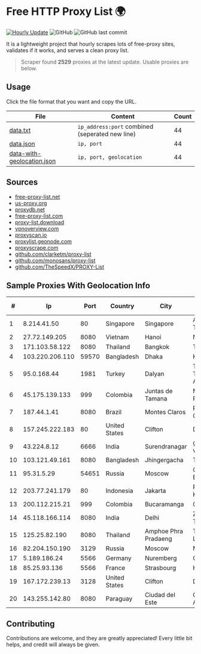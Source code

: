 
# Free HTTP Proxy List 🌍

[![Hourly Update](https://github.com/mertguvencli/http-proxy-list/actions/workflows/main.yml/badge.svg?branch=main)](https://github.com/mertguvencli/http-proxy-list/actions/workflows/main.yml)
![GitHub](https://img.shields.io/github/license/mertguvencli/http-proxy-list)
![GitHub last commit](https://img.shields.io/github/last-commit/mertguvencli/http-proxy-list)

It is a lightweight project that hourly scrapes lots of free-proxy sites, validates if it works, and serves a clean proxy list.


> Scraper found **2529** proxies at the latest update. Usable proxies are below.

## Usage

Click the file format that you want and copy the URL.


|File|Content|Count|
|----|-------|-----|
|[data.txt](https://raw.githubusercontent.com/mertguvencli/http-proxy-list/main/proxy-list/data.txt)|`ip_address:port` combined (seperated new line)|44|
|[data.json](https://raw.githubusercontent.com/mertguvencli/http-proxy-list/main/proxy-list/data.json)|`ip, port`|44|
|[data-with-geolocation.json](https://raw.githubusercontent.com/mertguvencli/http-proxy-list/main/proxy-list/data-with-geolocation.json)|`ip, port, geolocation`|44|

## Sources

* [free-proxy-list.net](https://free-proxy-list.net)
* [us-proxy.org](https://www.us-proxy.org)
* [proxydb.net](http://proxydb.net)
* [free-proxy-list.com](https://free-proxy-list.com/?page=&port=&type%5B%5D=http&type%5B%5D=https&up_time=0&search=Search)
* [proxy-list.download](https://www.proxy-list.download/HTTP)
* [vpnoverview.com](https://vpnoverview.com/privacy/anonymous-browsing/free-proxy-servers)
* [proxyscan.io](https://www.proxyscan.io)
* [proxylist.geonode.com](https://proxylist.geonode.com/api/proxy-list?limit=300&page=1&sort_by=lastChecked&sort_type=desc&protocols=http,https)
* [proxyscrape.com](https://api.proxyscrape.com/v2/?request=displayproxies&protocol=http&timeout=10000&country=all&ssl=all&anonymity=all)
* [github.com/clarketm/proxy-list](https://raw.githubusercontent.com/clarketm/proxy-list/master/proxy-list-raw.txt)
* [github.com/monosans/proxy-list](https://raw.githubusercontent.com/monosans/proxy-list/main/proxies/http.txt)
* [github.com/TheSpeedX/PROXY-List](https://raw.githubusercontent.com/TheSpeedX/PROXY-List/master/http.txt)


## Sample Proxies With Geolocation Info

|#|Ip|Port|Country|City|Internet Service Provider|
|-|--|----|-------|----|-------------------------|
|1|8.214.41.50|80|Singapore|Singapore|Alibaba (US) Technology Co., Ltd.|
|2|27.72.149.205|8080|Vietnam|Hanoi|Newass2011xDSLHN|
|3|171.103.58.122|8080|Thailand|Bangkok|True Internet Co., Ltd.|
|4|103.220.206.110|59570|Bangladesh|Dhaka|KS Network|
|5|95.0.168.44|1981|Turkey|Dalyan|Turk Telekomunikasyon Anonim Sirketi|
|6|45.175.139.133|999|Colombia|Juntas de Tamana|Media Commerce Partners S.A|
|7|187.44.1.41|8080|Brazil|Montes Claros|Rede Brasileira de Comunicacao S/A|
|8|157.245.222.183|80|United States|Clifton|DigitalOcean, LLC|
|9|43.224.8.12|6666|India|Surendranagar|gtpl hariom world vision|
|10|103.121.49.161|8080|Bangladesh|Jhingergacha|T Network|
|11|95.31.5.29|54651|Russia|Moscow|CORBINA-BROADBAND|
|12|203.77.241.179|80|Indonesia|Jakarta|PT. Total Info Kharisma|
|13|200.112.215.21|999|Colombia|Bucaramanga|Consulnetwork Ltda|
|14|45.118.166.114|8080|India|Delhi|Zapbytes Technologies Pvt. Ltd|
|15|125.25.82.190|8080|Thailand|Amphoe Phra Pradaeng|TOT Public Company Limited|
|16|82.204.150.190|3129|Russia|Moscow|MTS PJSC|
|17|5.189.186.24|5566|Germany|Nuremberg|Contabo GmbH|
|18|85.25.93.136|5566|France|Strasbourg|Host Europe GmbH|
|19|167.172.239.13|3128|United States|Clifton|DigitalOcean, LLC|
|20|143.255.142.80|8080|Paraguay|Ciudad del Este|GIG@NET SOCIEDAD ANONIMA|



## Contributing

Contributions are welcome, and they are greatly appreciated! Every
little bit helps, and credit will always be given.


